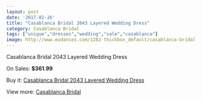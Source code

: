 ```yaml
---
layout: post
date: '2017-02-16'
title: "Casablanca Bridal 2043 Layered Wedding Dress"
category: Casablanca Bridal
tags: ["unique","dresses","wedding","sale","casablanca"]
image: http://www.eudances.com/1282-thickbox_default/casablanca-bridal-2043-layered-wedding-dress.jpg
---
```

Casablanca Bridal 2043 Layered Wedding Dress

On Sales: **$361.99**
<a href="https://www.eudances.com/en/casablanca-bridal/454-casablanca-bridal-2043-layered-wedding-dress.html"><amp-img layout="responsive" width="600" height="600" src="//www.eudances.com/1282-thickbox_default/casablanca-bridal-2043-layered-wedding-dress.jpg" alt="Casablanca Bridal 2043 Layered Wedding Dress 0" /></a>
<a href="https://www.eudances.com/en/casablanca-bridal/454-casablanca-bridal-2043-layered-wedding-dress.html"><amp-img layout="responsive" width="600" height="600" src="//www.eudances.com/1283-thickbox_default/casablanca-bridal-2043-layered-wedding-dress.jpg" alt="Casablanca Bridal 2043 Layered Wedding Dress 1" /></a>
<a href="https://www.eudances.com/en/casablanca-bridal/454-casablanca-bridal-2043-layered-wedding-dress.html"><amp-img layout="responsive" width="600" height="600" src="//www.eudances.com/1284-thickbox_default/casablanca-bridal-2043-layered-wedding-dress.jpg" alt="Casablanca Bridal 2043 Layered Wedding Dress 2" /></a>

Buy it: [Casablanca Bridal 2043 Layered Wedding Dress](https://www.eudances.com/en/casablanca-bridal/454-casablanca-bridal-2043-layered-wedding-dress.html "Casablanca Bridal 2043 Layered Wedding Dress")

View more: [Casablanca Bridal](https://www.eudances.com/en/4-casablanca-bridal "Casablanca Bridal")